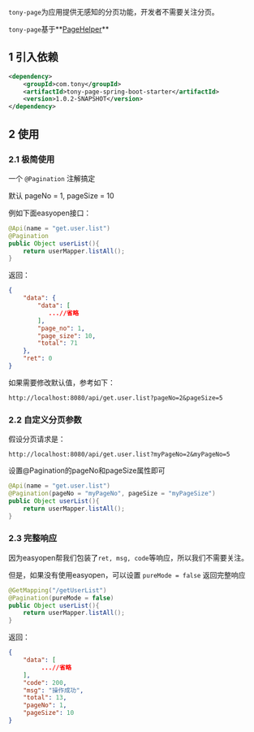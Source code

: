 `tony-page`为应用提供无感知的分页功能，开发者不需要关注分页。

`tony-page`基于**[PageHelper](https://pagehelper.github.io/)**

## 1 引入依赖

```XML
<dependency>
    <groupId>com.tony</groupId>
    <artifactId>tony-page-spring-boot-starter</artifactId>
    <version>1.0.2-SNAPSHOT</version>
</dependency>
```

## 2 使用

### 2.1 极简使用

一个 `@Pagination` 注解搞定

默认 pageNo = 1, pageSize = 10

例如下面easyopen接口：

```Java
@Api(name = "get.user.list")
@Pagination
public Object userList(){
    return userMapper.listAll();
}
```

返回：

```JSON
{
    "data": {
        "data": [
           ...//省略
        ],
        "page_no": 1,
        "page_size": 10,
        "total": 71
    },
    "ret": 0
}
```

如果需要修改默认值，参考如下：

```http
http://localhost:8080/api/get.user.list?pageNo=2&pageSize=5
```

### 2.2 自定义分页参数

假设分页请求是：

```http
http://localhost:8080/api/get.user.list?myPageNo=2&myPageNo=5
```

设置@Pagination的pageNo和pageSize属性即可

```java
@Api(name = "get.user.list")
@Pagination(pageNo = "myPageNo", pageSize = "myPageSize")
public Object userList(){
    return userMapper.listAll();
}
```

### 2.3 完整响应

因为easyopen帮我们包装了`ret, msg, code`等响应，所以我们不需要关注。

但是，如果没有使用easyopen，可以设置 `pureMode = false` 返回完整响应

```java
@GetMapping("/getUserList")
@Pagination(pureMode = false)
public Object userList(){
    return userMapper.listAll();
}
```

返回：

```json
{
    "data": [
         ...//省略
    ],
    "code": 200,
    "msg": "操作成功",
    "total": 13,
    "pageNo": 1,
    "pageSize": 10
}
```

